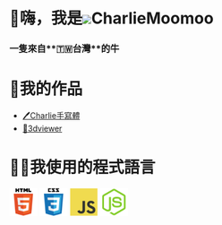# **👋嗨，我是<img width="35px" src="https://charlie-moomoo.github.io/cowcircle.png">CharlieMoomoo**
### 一隻來自**🇹🇼台灣**的牛
# **🔨我的作品**
- [🖊️Charlie手寫體](https://charlie-moomoo.github.io/CharlieHandwriting/)
- [🧐3dviewer](https://github.com/charlie-moomoo/3dviewer#readme)
# **🧑‍💻我使用的程式語言**
<code><img width="50px" src="https://raw.githubusercontent.com/devicons/devicon/master/icons/html5/html5-original-wordmark.svg" /></code>
<code><img width="50px" src="https://raw.githubusercontent.com/devicons/devicon/master/icons/css3/css3-original-wordmark.svg" /></code>
<code><img width="50px" src="https://raw.githubusercontent.com/devicons/devicon/master/icons/javascript/javascript-original.svg" /></code>
<code><img width="50px" src="https://raw.githubusercontent.com/devicons/devicon/master/icons/nodejs/nodejs-original.svg" /></code>

